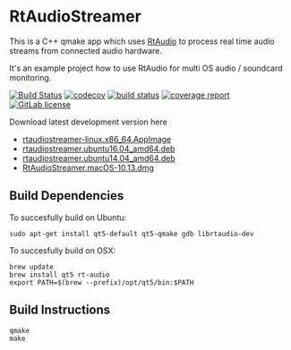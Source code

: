 # RtAudioStreamer

This is a C++ qmake app which uses [RtAudio](https://github.com/thestk/rtaudio) to process real time audio streams from connected audio hardware.

It's an example project how to use RtAudio for multi OS audio / soundcard monitoring.

[![Build Status](https://travis-ci.org/mxklb/rtaudiostreamer.svg?branch=master)](https://travis-ci.org/mxklb/rtaudiostreamer)
[![codecov](https://codecov.io/gl/mxklb/rtaudiostreamer/branch/master/graph/badge.svg)](https://codecov.io/gl/mxklb/rtaudiostreamer)
[![build status](https://gitlab.com/mxklb/rtaudiostreamer/badges/master/build.svg)](https://gitlab.com/mxklb/rtaudiostreamer/pipelines)
[![coverage report](https://gitlab.com/mxklb/rtaudiostreamer/badges/master/coverage.svg)](https://gitlab.com/mxklb/rtaudiostreamer/builds/artifacts/master/download?job=debug_tests_coverage)
[![GitLab license](https://img.shields.io/badge/MIT-license-blue.svg)](https://gitlab.com/mxklb/rtaudiostreamer/blob/master/LICENSE)

Download latest development version here
- [rtaudiostreamer-linux.x86_64.AppImage](https://gitlab.com/mxklb/rtaudiostreamer/builds/artifacts/master/download?job=appimage_latest)
- [rtaudiostreamer.ubuntu16.04_amd64.deb](https://gitlab.com/mxklb/rtaudiostreamer/builds/artifacts/master/download?job=debian_xenial_latest)
- [rtaudiostreamer.ubuntu14.04_amd64.deb](https://gitlab.com/mxklb/rtaudiostreamer/builds/artifacts/master/download?job=debian_trusty_latest)
- [RtAudioStreamer.macOS-10.13.dmg](https://cdn.jsdelivr.net/gh/mxklb/rtaudiostreamer@osx-deploy/RtAudioStreamer.dmg)

## Build Dependencies
To succesfully build on Ubuntu:

    sudo apt-get install qt5-default qt5-qmake gdb librtaudio-dev

To succesfully build on OSX:

    brew update
    brew install qt5 rt-audio
    export PATH=$(brew --prefix)/opt/qt5/bin:$PATH

## Build Instructions

    qmake
    make
